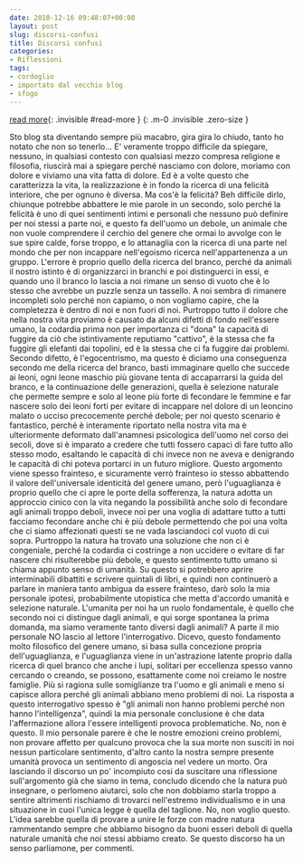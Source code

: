 ```yaml
---
date: 2010-12-16 09:48:07+00:00
layout: post
slug: discorsi-confusi
title: Discorsi confusi
categories:
- Riflessioni
tags:
- cordoglio
- importato dal vecchio blog
- sfogo
---
```


<!--more-->
[read more](){: .invisible #read-more }
{: .m-0 .invisible .zero-size }

Sto blog sta diventando sempre più macabro, gira gira lo chiudo, tanto ho notato che non so tenerlo...
E' veramente troppo difficile da spiegare, nessuno, in qualsiasi contesto con qualsiasi mezzo compresa religione e filosofia, riuscirà mai a spiegare perché nasciamo con dolore, moriamo con dolore e viviamo una vita fatta di dolore.
Ed è a volte questo che caratterizza la vita, la realizzazione è in fondo la ricerca di una felicità interiore, che per ognuno è diversa.
Ma cos'è la felicità? Beh difficile dirlo, chiunque potrebbe abbattere le mie parole in un secondo, solo perché la felicità è uno di quei sentimenti intimi e personali che nessuno può definire per noi stessi a parte noi, e questo fa dell'uomo un debole, un animale che non vuole comprendere il cerchio del genere che ormai lo avvolge con le sue spire calde, forse troppo, e lo attanaglia con la ricerca di una parte nel mondo che per non incappare nell'egoismo ricerca nell'appartenenza a un gruppo.
L'errore è proprio quello della ricerca del branco, perché da animali il nostro istinto è di organizzarci in branchi e poi distinguerci in essi, e quando uno il branco lo lascia a noi rimane un senso di vuoto che è lo stesso che avrebbe un puzzle senza un tassello. A noi sembra di rimanere incompleti solo perché non capiamo, o non vogliamo capire, che la completezza è dentro di noi e non fuori di noi.
Purtroppo tutto il dolore che nella nostra vita proviamo è causato da alcuni difetti di fondo nell'essere umano, la codardia prima non per importanza ci "dona" la capacità di fuggire da ciò che istintivamente reputiamo "cattivo", è la stessa che fa fuggire gli elefanti dai topolini, ed è la stessa che ci fa fuggire dai problemi.
Secondo difetto, è l'egocentrismo, ma questo è diciamo una conseguenza secondo me della ricerca del branco, basti immaginare quello che succede ai leoni, ogni leone maschio più giovane tenta di accaparrarsi la guida del branco, e la continuazione delle generazioni, quella è selezione naturale che permette sempre e solo al leone più forte di fecondare le femmine e far nascere solo dei leoni forti per evitare di incappare nel dolore di un leoncino malato o ucciso precocemente perché debole; per noi questo scenario è fantastico, perché è interamente riportato nella nostra vita ma è ulteriormente deformato dall'anamnesi psicologica dell'uomo nel corso dei secoli, dove si è imparato a credere che tutti fossero capaci di fare tutto allo stesso modo, esaltando le capacità di chi invece non ne aveva e denigrando le capacità di chi poteva portarci in un futuro migliore. Questo argomento viene spesso frainteso, e sicuramente verrò frainteso io stesso abbattendo il valore dell'universale identicità del genere umano, però l'uguaglianza è proprio quello che ci apre le porte della sofferenza, la natura adotta un approccio cinico con la vita negando la possibilità anche solo di fecondare agli animali troppo deboli, invece noi per una voglia di adattare tutto a tutti facciamo fecondare anche chi è più debole permettendo che poi una volta che ci siamo affezionati questi se ne vada lasciandoci col vuoto di cui sopra. Purtroppo la natura ha trovato una soluzione che non ci è congeniale, perché la codardia ci costringe a non uccidere o evitare di far nascere chi risulterebbe più debole, e questo sentimento tutto umano si chiama appunto senso di umanità. Su questo si potrebbero aprire interminabili dibattiti e scrivere quintali di libri, e quindi non continuerò a parlare in maniera tanto ambigua da essere frainteso, darò solo la mia personale ipotesi, probabilmente utopistica che metta d'accordo umanità e selezione naturale. L'umanita per noi ha un ruolo fondamentale, è quello che secondo noi ci distingue dagli animali, e qui sorge spontanea la prima domanda, ma siamo veramente tanto diversi dagli animali? A parte il mio personale NO lascio al lettore l'interrogativo. Dicevo, questo fondamento molto filosofico del genere umano, si basa sulla concezione propria dell'uguaglianza, e l'uguaglianza viene in un'astrazione latente proprio dalla ricerca di quel branco che anche i lupi, solitari per eccellenza spesso vanno cercando o creando, se possono, esattamente come noi creiamo le nostre famiglie. Più si ragiona sulle somiglianze tra l'uomo e gli animali e meno si capisce allora perché gli animali abbiano meno problemi di noi. La risposta a questo interrogativo spesso è "gli animali non hanno problemi perché non hanno l'intelligenza", quindi la mia personale conclusione è che data l'affermazione allora l'essere intelligenti provoca problematiche. No, non è questo. Il mio personale parere è che le nostre emozioni creino problemi, non provare affetto per qualcuno provoca che la sua morte non susciti in noi nessun particolare sentimento, d'altro canto la nostra sempre presente umanità provoca un sentimento di angoscia nel vedere un morto. Ora lasciando il discorso un po' incompiuto cosi da suscitare una riflessione sull'argomento già che siamo in tema, concludo dicendo che la natura può insegnare, o perlomeno aiutarci, solo che non dobbiamo starla troppo a sentire altrimenti rischiamo di trovarci nell'estremo individualismo e in una situazione in cuoi l'unica legge è quella del taglione. No, non voglio questo. L'idea sarebbe quella di provare a unire le forze con madre natura rammentando sempre che abbiamo bisogno da buoni esseri deboli di quella naturale umanità che noi stessi abbiamo creato. Se questo discorso ha un senso parliamone, per commenti.
